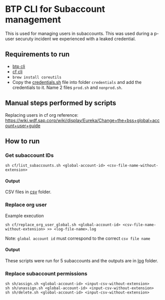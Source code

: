 # BTP CLI for Subaccount management
This is used for managing users in subaccounts. This was used during a p-user securuty incident we experienced with a leaked credential.

## Requirements to run
- [btp cli](https://help.sap.com/viewer/65de2977205c403bbc107264b8eccf4b/Cloud/en-US/8a8f17f5fd334fb583438edbd831d506.html)
- [cf cli](https://docs.cloudfoundry.org/cf-cli/install-go-cli.html)
- `brew install coreutils`
- Copy the [credentials.sh](credentials.sh) file into folder `credentials` and add the credentials to it. Name 2 files `prod.sh` and `nonprod.sh`.

## Manual steps performed by scripts
Replacing users in cf org reference: https://wiki.wdf.sap.corp/wiki/display/Eureka/Change+the+bss+global+account+user+guide

## How to run
### Get subaccount IDs
```
sh cf/list_subaccounts.sh <global-account-id> <csv-file-name-without-extension>
```

#### Output
CSV files in [csv](csv) folder.

### Replace org user
Example execution
```shell
sh cf/replace_org_user_global.sh <global-account-id> <csv-file-name-without-extension> >> <log-file-name>.log
```

Note: `global account id` must correspond to the correct `csv file name`

#### Output
These scripts were run for 5 subaccounts and the outputs are in [log](log) folder.

### Replace subaccount permissions
```
sh sh/assign.sh <global-account-id> <input-csv-without-extension>
sh sh/unassign.sh <global-account-id> <input-csv-without-extension>
sh sh/delete.sh <global-account-id> <input-csv-without-extension>
```
